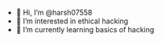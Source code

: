 - 👋 Hi, I’m @harsh07558
- 👀 I’m interested in ethical hacking
- 🌱 I’m currently learning basics of hacking

<!---
harsh07558/harsh07558 is a ✨ special ✨ repository because its `README.md` (this file) appears on your GitHub profile.
You can click the Preview link to take a look at your changes.
--->

